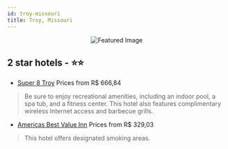 ```yaml
---
id: troy-missouri
title: Troy, Missouri
---
```


<center><img src="https://i.travelapi.com/hotels/1000000/900000/892900/892806/3717dd6e_z.jpg" alt="Featured Image" /></center>


##  2 star hotels - ⭐️⭐️

-    [Super 8 Troy](https://us.hurb.com/hotels/troy/super-8-troy-JNP-JP850855?cmp=18055) Prices from R$ 666,84
   > Be sure to enjoy recreational amenities, including an indoor pool, a spa tub, and a fitness center. This hotel also features complimentary wireless Internet access and barbecue grills.
-    [Americas Best Value Inn](https://us.hurb.com/hotels/troy/americas-best-value-inn-JNP-JP258568?cmp=18055) Prices from R$ 329,03
   > This hotel offers designated smoking areas.
